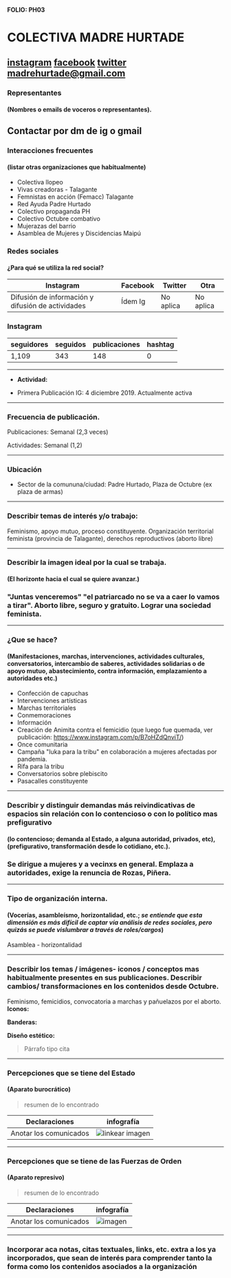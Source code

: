 #### FOLIO: PH03
# COLECTIVA MADRE HURTADE

[instagram](https://www.instagram.com/colectivamh/)
[facebook]()
[twitter]()
<madrehurtade@gmail.com>
---

### Representantes
#### (Nombres o emails de voceros o representantes).
Contactar por dm de ig o gmail
---
### Interacciones frecuentes
#### (listar otras organizaciones que habitualmente)
* Colectiva llopeo
* Vivas creadoras - Talagante
* Femnistas en acción (Femacc) Talagante
* Red Ayuda Padre Hurtado
* Colectivo propaganda PH
* Colectivo Octubre combativo
* Mujerazas del barrio
* Asamblea de Mujeres y Discidencias Maipú

### Redes sociales
#### ¿Para qué se utiliza la red social?
| Instagram | Facebook | Twitter | Otra 
|---|---|---|---|
|Difusión de información y difusión de actividades|Ídem Ig|No aplica| No aplica|

### **Instagram**
| seguidores | seguidos | publicaciones | hashtag 
|---|---|---|---|
|1,109|343|148| 0

---

* **Actividad:**   

* Primera Publicación IG: 4 diciembre 2019. Actualmente activa 

---
### Frecuencia de publicación.

Publicaciones: Semanal (2,3 veces)

Actividades: Semanal (1,2)

---
### Ubicación
* Sector de la comununa/ciudad: Padre Hurtado, Plaza de Octubre (ex plaza de armas)

---
### Describir temas de interés y/o trabajo:
Feminismo, apoyo mutuo, proceso constituyente. Organización territorial feminista (provincia de Talagante), derechos reproductivos (aborto libre)

---
### Describir la imagen ideal por la cual se trabaja.
#### (El horizonte hacia el cual se quiere avanzar.)
### "Juntas venceremos" "el patriarcado no se va a caer lo vamos a tirar". Aborto libre, seguro y gratuito. Lograr una sociedad feminista. 
---
### ¿Que se hace?
#### (Manifestaciones, marchas, intervenciones, actividades culturales, conversatorios, intercambio de saberes, actividades solidarias o de apoyo mutuo, abastecimiento, contra información, emplazamiento a autoridades etc.)
* Confección de capuchas 
* Intervenciones artísticas 
* Marchas territoriales 
* Conmemoraciones
* Información 
* Creación de Animita contra el femicidio (que luego fue quemada, ver publicación: https://www.instagram.com/p/B7oHZdQnviT/)
* Once comunitaria 
* Campaña "luka para la tribu" en colaboración a mujeres afectadas por pandemia. 
* Rifa para la tribu
* Conversatorios sobre plebiscito
* Pasacalles constituyente 

---
### Describir y distinguir demandas más reivindicativas de espacios sin relación con lo contencioso o con lo político mas prefigurativo
#### (lo contencioso; demanda al Estado, a alguna autoridad, privados, etc), (prefigurativo, transformación desde lo cotidiano, etc.).
### Se dirigue a mujeres y a vecinxs en general. Emplaza a autoridades, exige la renuncia de Rozas, Piñera. 
---
### Tipo de organización interna.
#### (Vocerías, asambleísmo, horizontalidad, etc.; *se entiende que esta dimensión es más difícil de captar vía análisis de redes sociales, pero quizás se puede vislumbrar a través de roles/cargos*)
Asamblea - horizontalidad 

---
### Describir los temas / imágenes- iconos / conceptos mas habitualmente presentes en sus publicaciones. Describir cambios/ transformaciones en los contenidos desde Octubre.
Feminismo, femicidios, convocatoria a marchas y pañuelazos por el aborto. 
**Iconos:**

**Banderas:**

**Diseño estético:**

> Párrafo tipo cita 

---
### Percepciones que se tiene del Estado
#### (Aparato burocrático)
> resumen de lo encontrado

| Declaraciones | infografía | 
|---|---|
|Anotar los comunicados | ![linkear imagen]() |

---
### Percepciones que se tiene de las Fuerzas de Orden
#### (Aparato represivo)
> resumen de lo encontrado

| Declaraciones | infografía | 
|---|---|
|Anotar los comunicados | ![imagen]() |


---
### Incorporar aca notas, citas textuales, links, etc. extra a los ya incorporados, que sean de interés para comprender tanto la forma como los contenidos asociados a la organización